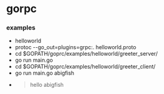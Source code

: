 # gorpc
### examples 
* helloworld
* protoc --go_out=plugins=grpc:. helloworld.proto 
* cd $GOPATH/goprc/examples/helloworld/greeter_server/
* go run main.go
* cd $GOPATH/goprc/examples/helloworld/greeter_client/
* go run main.go abigfish
* >hello abigfish

